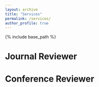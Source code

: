 ```yaml
---
layout: archive
title: "Services"
permalink: /services/
author_profile: true
---
```


{% include base_path %}

# Journal Reviewer
<!-- - IEEE Transactions on Automatic Control
- Automatica
- Discrete Event Dynamic Systems: Theory and Applications -->

# Conference Reviewer
<!-- - China University Computer Education Conference (CCEC) -->